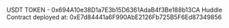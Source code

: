 USDT TOKEN - 0x694A10e38D1a7E3b15D6361AdaB4f3Be188b13CA
Huddle Contract deployed at: 0xE7d84441a6F990AbE2126Fb725B5F6Ed87349856